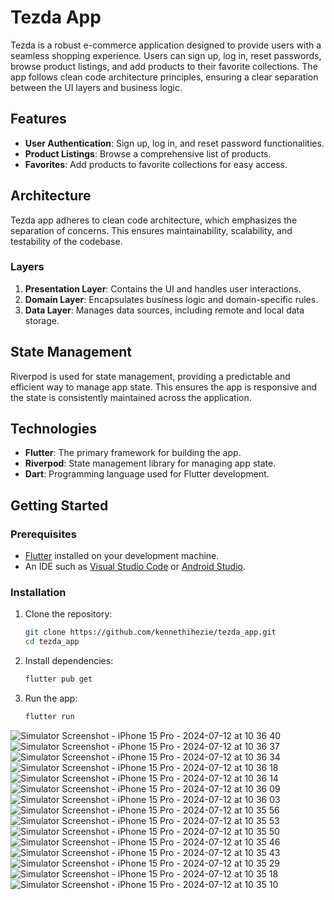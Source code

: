 # Tezda App

Tezda is a robust e-commerce application designed to provide users with a seamless shopping experience. Users can sign up, log in, reset passwords, browse product listings, and add products to their favorite collections. The app follows clean code architecture principles, ensuring a clear separation between the UI layers and business logic.

## Features

- **User Authentication**: Sign up, log in, and reset password functionalities.
- **Product Listings**: Browse a comprehensive list of products.
- **Favorites**: Add products to favorite collections for easy access.

## Architecture

Tezda app adheres to clean code architecture, which emphasizes the separation of concerns. This ensures maintainability, scalability, and testability of the codebase.

### Layers

1. **Presentation Layer**: Contains the UI and handles user interactions.
2. **Domain Layer**: Encapsulates business logic and domain-specific rules.
3. **Data Layer**: Manages data sources, including remote and local data storage.

## State Management

Riverpod is used for state management, providing a predictable and efficient way to manage app state. This ensures the app is responsive and the state is consistently maintained across the application.

## Technologies

- **Flutter**: The primary framework for building the app.
- **Riverpod**: State management library for managing app state.
- **Dart**: Programming language used for Flutter development.

## Getting Started

### Prerequisites

- [Flutter](https://flutter.dev/docs/get-started/install) installed on your development machine.
- An IDE such as [Visual Studio Code](https://code.visualstudio.com/) or [Android Studio](https://developer.android.com/studio).

### Installation

1. Clone the repository:
   ```sh
   git clone https://github.com/kennethihezie/tezda_app.git
   cd tezda_app 
   ```

2. Install dependencies:
   ```sh
   flutter pub get
   ```

3. Run the app:
   ```sh
   flutter run 
   ```

![Simulator Screenshot - iPhone 15 Pro - 2024-07-12 at 10 36 40](https://github.com/user-attachments/assets/7984d799-d2d6-4b82-a99d-f381cd93f18e)
![Simulator Screenshot - iPhone 15 Pro - 2024-07-12 at 10 36 37](https://github.com/user-attachments/assets/54dea270-4841-4d11-8438-bfaa138d43cc)
![Simulator Screenshot - iPhone 15 Pro - 2024-07-12 at 10 36 34](https://github.com/user-attachments/assets/3ba28132-c031-4217-8719-7d6d365d1631)
![Simulator Screenshot - iPhone 15 Pro - 2024-07-12 at 10 36 18](https://github.com/user-attachments/assets/334bce57-7f08-48e5-adb9-fae8fbd1c4a1)
![Simulator Screenshot - iPhone 15 Pro - 2024-07-12 at 10 36 14](https://github.com/user-attachments/assets/da5d5045-3244-4e30-b931-cfb35f7bfd18)
![Simulator Screenshot - iPhone 15 Pro - 2024-07-12 at 10 36 09](https://github.com/user-attachments/assets/10b60b85-42b5-4027-bfe6-577c3cf03614)
![Simulator Screenshot - iPhone 15 Pro - 2024-07-12 at 10 36 03](https://github.com/user-attachments/assets/34af2f09-6ed8-442f-a972-cb74a7f57afd)
![Simulator Screenshot - iPhone 15 Pro - 2024-07-12 at 10 35 56](https://github.com/user-attachments/assets/8c81cf46-95b7-4a04-b299-de2fe2e3bf75)
![Simulator Screenshot - iPhone 15 Pro - 2024-07-12 at 10 35 53](https://github.com/user-attachments/assets/362ab699-0253-4792-a610-dea4bae786a7)
![Simulator Screenshot - iPhone 15 Pro - 2024-07-12 at 10 35 50](https://github.com/user-attachments/assets/d03a6bcb-07bc-4ade-9531-6b81fef1048d)
![Simulator Screenshot - iPhone 15 Pro - 2024-07-12 at 10 35 46](https://github.com/user-attachments/assets/5d746801-54f7-464b-b7ad-d0f8e8259171)
![Simulator Screenshot - iPhone 15 Pro - 2024-07-12 at 10 35 43](https://github.com/user-attachments/assets/9aa478b0-ea42-4b41-b12f-095c2210eda3)
![Simulator Screenshot - iPhone 15 Pro - 2024-07-12 at 10 35 29](https://github.com/user-attachments/assets/141d180a-d71f-4f09-a2f7-25b694ef223d)
![Simulator Screenshot - iPhone 15 Pro - 2024-07-12 at 10 35 18](https://github.com/user-attachments/assets/ccc2a271-b6b6-487b-a9f3-bacf0ea677f4)
![Simulator Screenshot - iPhone 15 Pro - 2024-07-12 at 10 35 10](https://github.com/user-attachments/assets/81d1167e-8c03-4c9e-b7fc-9680fc73798f)

   
